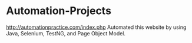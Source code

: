 # Automation-Projects
http://automationpractice.com/index.php Automated this website by using Java, Selenium, TestNG, and Page Object Model.

